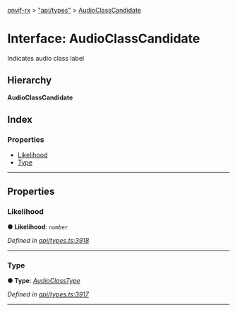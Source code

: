 [onvif-rx](../README.md) > ["api/types"](../modules/_api_types_.md) > [AudioClassCandidate](../interfaces/_api_types_.audioclasscandidate.md)

# Interface: AudioClassCandidate

Indicates audio class label

## Hierarchy

**AudioClassCandidate**

## Index

### Properties

* [Likelihood](_api_types_.audioclasscandidate.md#likelihood)
* [Type](_api_types_.audioclasscandidate.md#type)

---

## Properties

<a id="likelihood"></a>

###  Likelihood

**● Likelihood**: *`number`*

*Defined in [api/types.ts:3918](https://github.com/patrickmichalina/onvif-rx/blob/1596479/src/api/types.ts#L3918)*

___
<a id="type"></a>

###  Type

**● Type**: *[AudioClassType](../modules/_api_types_.md#audioclasstype)*

*Defined in [api/types.ts:3917](https://github.com/patrickmichalina/onvif-rx/blob/1596479/src/api/types.ts#L3917)*

___


